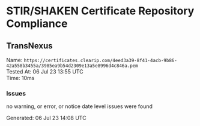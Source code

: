 # STIR/SHAKEN Certificate Repository Compliance

## TransNexus

Name: `https://certificates.clearip.com/4eed3a39-8f41-4acb-9b86-42a558b3455a/3985ea9b54d2309e13a5e8996d4c846a.pem`\
Tested At: 06 Jul 23 13:55 UTC\
Time: 10ms

### Issues

no warning, or error, or notice date level issues were found

Generated: 06 Jul 23 14:08 UTC